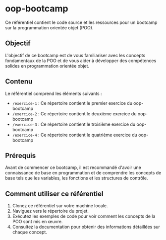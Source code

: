 # oop-bootcamp
Ce référentiel contient le code source et les ressources pour un bootcamp sur la programmation orientée objet (POO).

## Objectif

L'objectif de ce bootcamp est de vous familiariser avec les concepts fondamentaux de la POO et de vous aider à développer des compétences solides en programmation orientée objet.

## Contenu

Le référentiel comprend les éléments suivants :

- `/exercice-1` : Ce répertoire contient le premier exercice du oop-bootcamp
- `/exercice-2` : Ce répertoire contient le deuxième exercice du oop-bootcamp
- `/exercice-3` : Ce répertoire contient le troisième exercice du oop-bootcamp
- `/exercice-4` : Ce répertoire contient le quatrième exercice du oop-bootcamp

## Prérequis

Avant de commencer ce bootcamp, il est recommandé d'avoir une connaissance de base en programmation et de comprendre les concepts de base tels que les variables, les fonctions et les structures de contrôle.

## Comment utiliser ce référentiel

1. Clonez ce référentiel sur votre machine locale.
2. Naviguez vers le répertoire du projet.
3. Exécutez les exemples de code pour voir comment les concepts de la POO sont mis en œuvre.
4. Consultez la documentation pour obtenir des informations détaillées sur chaque concept.

